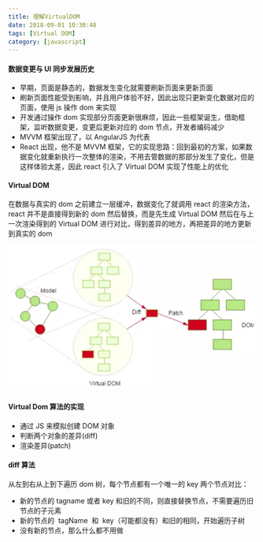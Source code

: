 ```yaml
---
title: 理解VirtualDOM
date: 2018-09-01 10:30:48
tags: [Virtual DOM]
category: [javascript]
---
```


#### 数据变更与 UI 同步发展历史

- 早期，页面是静态的，数据发生变化就需要刷新页面来更新页面
- 刷新页面性能受到影响，并且用户体验不好，因此出现只更新变化数据对应的页面，使用 js 操作 dom 来实现
- 开发通过操作 dom 实现部分页面更新很麻烦，因此一些框架诞生，借助框架，监听数据变更，变更后更新对应的 dom 节点，开发者编码减少
- MVVM 框架出现了，以 AngularJS 为代表
- React 出现，他不是 MVVM 框架，它的实现思路：回到最初的方案，如果数据变化就重新执行一次整体的渲染，不用去管数据的那部分发生了变化，但是这样体验太差，因此 react 引入了 Virtual DOM 实现了性能上的优化

#### Virtual DOM

在数据与真实的 dom 之前建立一层缓冲，数据变化了就调用 react 的渲染方法，react 并不是直接得到新的 dom 然后替换，而是先生成 Virtual DOM 然后在与上一次渲染得到的 Virtual DOM 进行对比，得到差异的地方，再把差异的地方更新到真实的 dom

![avatar](/images/v-dom.jpeg)

#### Virtual Dom 算法的实现

- 通过 JS 来模拟创建 DOM 对象
- 判断两个对象的差异(diff)
- 渲染差异(patch)

#### diff 算法

从左到右从上到下遍历 dom 树，每个节点都有一个唯一的 key
两个节点对比：

- 新的节点的 tagname 或者 key 和旧的不同，则直接替换节点，不需要遍历旧节点的子元素
- 新的节点的  tagName  和  key（可能都没有）和旧的相同，开始遍历子树
- 没有新的节点，那么什么都不用做
